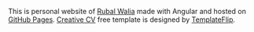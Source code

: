 This is personal website of [Rubal Walia](mailto:walia.rubal@gmail.com) made with Angular and hosted on [GitHub Pages](https://pages.github.com). [Creative CV](https://templateflip.com/templates/creative-cv/) free template is designed by [TemplateFlip](https://templateflip.com).
